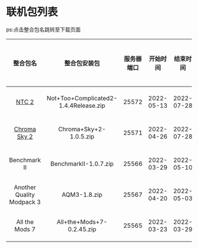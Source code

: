 # 联机包列表

ps:点击整合包名跳转至下载页面

|                     整合包名                     |             整合包安装包              | 服务器端口 |  开始时间  |  结束时间  |                服务器状态                 |
| :----------------------------------------------: | :-----------------------------------: | :--------: | :--------: | :--------: | :---------------------------------------: |
|    [NTC 2](https://cloud.dawnland.cn/s/EzcK)     | Not+Too+Complicated2-1.4.4Release.zip |   25572    | 2022-05-13 | 2022-07-28 | <font color=#FF3030 size=4 >已结束</font> |
| [Chroma Sky 2](https://cloud.dawnland.cn/s/jdhj) |        Chroma+Sky+2-1.0.5.zip         |   25571    | 2022-04-26 | 2022-07-28 | <font color=#FF3030 size=4 >已结束</font> |
|                   Benchmark II                   |         BenchmarkII-1.0.7.zip         |   25566    | 2022-03-29 | 2022-05-10 | <font color=#FF3030 size=4 >已结束</font> |
|            Another Quality Modpack 3             |             AQM3-1.8.zip              |   25567    | 2022-04-20 | 2022-05-03 | <font color=#FF3030 size=4 >已结束</font> |
|                  All the Mods 7                  |       All+the+Mods+7-0.2.45.zip       |   25565    | 2022-03-23 | 2022-03-29 | <font color=#FF3030 size=4 >已结束</font> |
